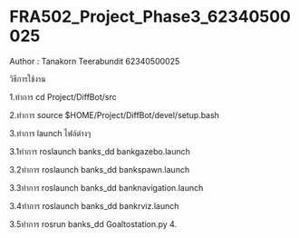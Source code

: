 # FRA502_Project_Phase3_62340500025
Author : Tanakorn Teerabundit 62340500025

วิธีการใช้งาน

1.ทำการ cd Project/DiffBot/src

2.ทำการ source $HOME/Project/DiffBot/devel/setup.bash

3.ทำการ launch ไฟล์ต่างๆ

3.1ทำการ roslaunch banks_dd bankgazebo.launch

3.2ทำการ roslaunch banks_dd bankspawn.launch

3.3ทำการ roslaunch banks_dd banknavigation.launch

3.4ทำการ roslaunch banks_dd bankrviz.launch

3.5ทำการ rosrun banks_dd Goaltostation.py
4.
